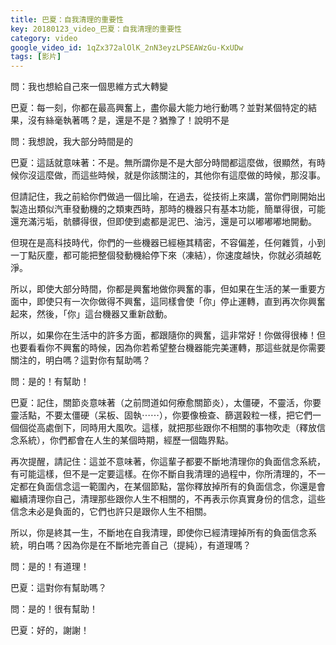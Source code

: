 ```yaml
---
title: 巴夏：自我清理的重要性
key: 20180123_video_巴夏：自我清理的重要性
category: video
google_video_id: 1qZx372alOlK_2nN3eyzLPSEAWzGu-KxUDw
tags: [影片]
---
```


問：我也想給自己來一個思維方式大轉變

巴夏：每一刻，你都在最高興奮上，盡你最大能力地行動嗎？並對某個特定的結果，沒有絲毫執著嗎？是，還是不是？猶豫了！說明不是

問：我想說，我大部分時間是的

巴夏：這話就意味著：不是。無所謂你是不是大部分時間都這麼做，很顯然，有時候你沒這麼做，而這些時候，就是你該關注的，其他你有這麼做的時候，那沒事。

但請記住，我之前給你們做過一個比喻，在過去，從技術上來講，當你們剛開始出製造出類似汽車發動機的之類東西時，那時的機器只有基本功能，簡單得很，可能還充滿污垢，骯髒得很，但即使到處都是泥巴、油污，還是可以嘟嘟嘟地開動。

但現在是高科技時代，你們的一些機器已經極其精密，不容偏差，任何雜質，小到一丁點灰塵，都可能把整個發動機給停下來（凍結），你速度越快，你就必須越乾淨。

所以，即使大部分時間，你都是興奮地做你興奮的事，但如果在生活的某一重要方面中，即使只有一次你做得不興奮，這同樣會使「你」停止運轉，直到再次你興奮起來，然後，「你」這台機器又重新啟動。

所以，如果你在生活中的許多方面，都跟隨你的興奮，這非常好！你做得很棒！但也要看看你不興奮的時候，因為你若希望整台機器能完美運轉，那這些就是你需要關注的，明白嗎？這對你有幫助嗎？

問：是的！有幫助！

巴夏：記住，關節炎意味著（之前問道如何療愈關節炎），太僵硬，不靈活，你要靈活點，不要太僵硬（呆板、固執⋯⋯），你要像檢查、篩選穀粒一樣，把它們一個個從高處倒下，同時用大風吹。這樣，就把那些跟你不相關的事物吹走（釋放信念系統），你們都會在人生的某個時期，經歷一個臨界點。

再次提醒，請記住：這並不意味著，你這輩子都要不斷地清理你的負面信念系統，有可能這樣，但不是一定要這樣。在你不斷自我清理的過程中，你所清理的，不一定都在負面信念這一範圍內，在某個節點，當你釋放掉所有的負面信念，你還是會繼續清理你自己，清理那些跟你人生不相關的，不再表示你真實身份的信念，這些信念未必是負面的，它們也許只是跟你人生不相關。

所以，你是終其一生，不斷地在自我清理，即使你已經清理掉所有的負面信念系統，明白嗎？因為你是在不斷地完善自己（提純），有道理嗎？

問：是的！有道理！

巴夏：這對你有幫助嗎？

問：是的！很有幫助！

巴夏：好的，謝謝！
